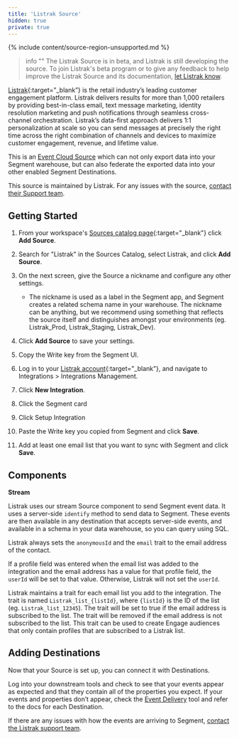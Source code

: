 ```yaml
---
title: 'Listrak Source'
hidden: true
private: true
---
```

{% include content/source-region-unsupported.md %}

> info ""
> The Listrak Source is in beta, and Listrak is still developing the source. To join Listrak's beta program or to give any feedback to help improve the Listrak Source and its documentation, [let Listrak know](mailto:support@listrak.com).

[Listrak](https://www.listrak.com/?utm_source=segmentio&utm_medium=docs&utm_campaign=partners){:target="_blank”} is the retail industry’s leading customer engagement platform. Listrak delivers results for more than 1,000 retailers by providing best-in-class email, text message marketing, identity resolution marketing and push notifications through seamless cross-channel orchestration. Listrak’s data-first approach delivers 1:1 personalization at scale so you can send messages at precisely the right time across the right combination of channels and devices to maximize customer engagement, revenue, and lifetime value.

This is an [Event Cloud Source](/docs/sources/#event-cloud-sources) which can not only export data into your Segment warehouse, but can also federate the exported data into your other enabled Segment Destinations.

This source is maintained by Listrak. For any issues with the source, [contact their Support team](mailto:support@listrak.com).

## Getting Started

1. From your workspace's [Sources catalog page](https://app.segment.com/goto-my-workspace/sources/catalog){:target="_blank"} click **Add Source**.
2. Search for "Listrak" in the Sources Catalog, select Listrak, and click **Add Source**.
3. On the next screen, give the Source a nickname and configure any other settings.

   - The nickname is used as a label in the Segment app, and Segment creates a related schema name in your warehouse. The nickname can be anything, but we recommend using something that reflects the source itself and distinguishes amongst your environments (eg. Listrak_Prod, Listrak_Staging, Listrak_Dev).

4. Click **Add Source** to save your settings.
5. Copy the Write key from the Segment UI.
6.  Log in to your [Listrak account](https://admin.listrak.com){:target="_blank"}, and navigate to Integrations > Integrations Management.
6. Click **New Integration**.
7. Click the Segment card
8. Click Setup Integration
9. Paste the Write key you copied from Segment and click **Save**.
10. Add at least one email list that you want to sync with Segment and click **Save**.

## Components

**Stream**

Listrak uses our stream Source component to send Segment event data. It uses a server-side `identify` method to send data to Segment. These events are then available in any destination that accepts server-side events, and available in a schema in your data warehouse, so you can query using SQL.

Listrak always sets the `anonymousId` and the `email` trait to the email address of the contact. 

If a profile field was entered when the email list was added to the integration and the email address has a value for that profile field, the `userId` will be set to that value. Otherwise, Listrak will not set the `userId`. 

Listrak maintains a trait for each email list you add to the integration. The trait is named `Listrak_list_{listId}`, where `{listId}` is the ID of the list (eg. `Listrak_list_12345`). The trait will be set to true if the email address is subscribed to the list. The trait will be removed if the email address is not subscribed to the list. This trait can be used to create Engage audiences that only contain profiles that are subscribed to a Listrak list.

## Adding Destinations

Now that your Source is set up, you can connect it with Destinations.

Log into your downstream tools and check to see that your events appear as expected and that they contain all of the properties you expect. If your events and properties don’t appear, check the [Event Delivery](/docs/connections/event-delivery/) tool and refer to the docs for each Destination.

If there are any issues with how the events are arriving to Segment, [contact the Listrak support team](mailto:support@listrak.com).
